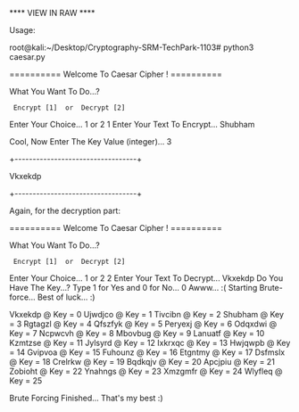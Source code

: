 **** VIEW IN RAW ****

Usage:

root@kali:~/Desktop/Cryptography-SRM-TechPark-1103# python3 caesar.py 


========== Welcome To Caesar Cipher ! ==========


What You Want To Do...?

     Encrypt [1]  or  Decrypt [2]      

Enter Your Choice... 1 or 2
1
Enter Your Text To Encrypt...
Shubham

Cool, Now Enter The Key Value (integer)...
3

+----------------------------------+

Vkxekdp

+----------------------------------+


Again, for the decryption part:

========== Welcome To Caesar Cipher ! ==========


What You Want To Do...?

     Encrypt [1]  or  Decrypt [2]      

Enter Your Choice... 1 or 2
2
Enter Your Text To Decrypt...
Vkxekdp
Do You Have The Key...?
Type 1 for Yes and 0 for No...
0
Awww... :(
Starting Brute-force...
Best of luck... :)

Vkxekdp @ Key = 0
Ujwdjco @ Key = 1
Tivcibn @ Key = 2
Shubham @ Key = 3
Rgtagzl @ Key = 4
Qfszfyk @ Key = 5
Peryexj @ Key = 6
Odqxdwi @ Key = 7
Ncpwcvh @ Key = 8
Mbovbug @ Key = 9
Lanuatf @ Key = 10
Kzmtzse @ Key = 11
Jylsyrd @ Key = 12
Ixkrxqc @ Key = 13
Hwjqwpb @ Key = 14
Gvipvoa @ Key = 15
Fuhounz @ Key = 16
Etgntmy @ Key = 17
Dsfmslx @ Key = 18
Crelrkw @ Key = 19
Bqdkqjv @ Key = 20
Apcjpiu @ Key = 21
Zobioht @ Key = 22
Ynahngs @ Key = 23
Xmzgmfr @ Key = 24
Wlyfleq @ Key = 25

Brute Forcing Finished...
That's my best :)
